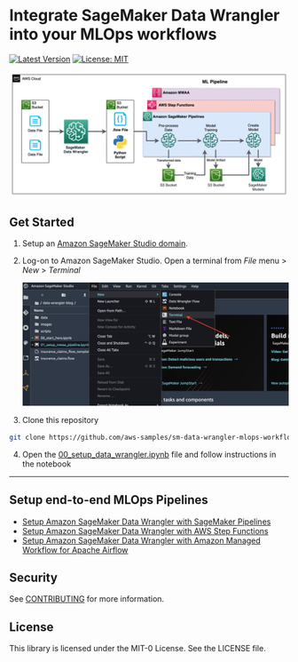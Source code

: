 # Integrate SageMaker Data Wrangler into your MLOps workflows

[![Latest Version](https://img.shields.io/github/tag/aws-samples/sm-data-wrangler-mlops-workflows)](https://github.com/aws-samples/amazon-eks-arch-apache-solr/releases)
[![License: MIT](https://img.shields.io/badge/License-MIT-yellow.svg)](https://github.com/aws-samples/sm-data-wrangler-mlops-workflows/blob/main/LICENSE)


<div align="center">
    <p align="center">
        <img src="./images/dw-arch.jpg" alt="dw"/>
    </p>
</div>

## Get Started

1. Setup an [Amazon SageMaker Studio domain](https://docs.aws.amazon.com/sagemaker/latest/dg/gs-studio-onboard.html).
2. Log-on to Amazon SageMaker Studio. Open a terminal from _File_ menu > _New_ > _Terminal_
   
   <div align="center">
    <p align="center">
    <img src="./images/sm-studio-terminal.png" alt="sf"/>
    </p>
    </div>

3. Clone this repository

```sh
git clone https://github.com/aws-samples/sm-data-wrangler-mlops-workflows.git data-wrangler-pipelines
```

4. Open the [00_setup_data_wrangler.ipynb](./00_setup_data_wrangler.ipynb) file and follow instructions in the notebook

---

## Setup end-to-end MLOps Pipelines

- [Setup Amazon SageMaker Data Wrangler with SageMaker Pipelines](./1-sagemaker-pipelines/README.md)
- [Setup Amazon SageMaker Data Wrangler with AWS Step Functions](./2-step-functions-pipelines/README.md)
- [Setup Amazon SageMaker Data Wrangler with Amazon Managed Workflow for Apache Airflow](./3-apache-airflow-pipelines/README.md)

## Security

See [CONTRIBUTING](CONTRIBUTING.md#security-issue-notifications) for more information.

## License

This library is licensed under the MIT-0 License. See the LICENSE file.